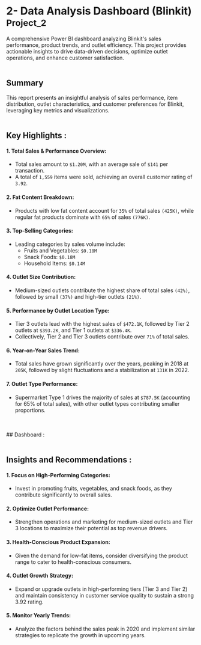 # 2- Data Analysis Dashboard (Blinkit) <sub>Project_2</sub>

A comprehensive Power BI dashboard analyzing Blinkit's sales performance, product trends, and outlet efficiency. This project provides actionable insights to drive data-driven decisions, optimize outlet operations,   and enhance customer satisfaction.
<br/>
<br/>

## Summary
  This report presents an insightful analysis of sales performance, item distribution, outlet characteristics, and customer preferences for Blinkit, leveraging key metrics and visualizations.
<br/>
<br/>

## Key Highlights :
  #### 1.	Total Sales & Performance Overview:<br/>
  - Total sales amount to `$1.20M`, with an average sale of `$141` per transaction.<br/>
  - A total of `1,559` items were sold, achieving an overall customer rating of `3.92`.<br/>
  #### 2.	Fat Content Breakdown:<br/>
  - Products with low fat content account for `35%` of total sales `(425K)`, while regular fat products dominate with `65%` of sales `(776K)`.<br/>
  #### 3.	Top-Selling Categories:<br/>
  - Leading categories by sales volume include:<br/>
      - Fruits and Vegetables: `$0.18M`<br/>
      - Snack Foods: `$0.18M`<br/>
      - Household Items: `$0.14M`<br/>
  #### 4.	Outlet Size Contribution:<br/>
  - Medium-sized outlets contribute the highest share of total sales `(42%)`, followed by small `(37%)` and high-tier outlets `(21%)`.<br/>
  #### 5.	Performance by Outlet Location Type:<br/>
  - Tier 3 outlets lead with the highest sales of `$472.1K`, followed by Tier 2 outlets at `$393.2K`, and Tier 1 outlets at `$336.4K`.<br/>
  - Collectively, Tier 2 and Tier 3 outlets contribute over `71%` of total sales.<br/>
  #### 6.	Year-on-Year Sales Trend:<br/>
  - Total sales have grown significantly over the years, peaking in 2018 at `205K`, followed by slight fluctuations and a stabilization at `131K` in 2022.<br/>
  #### 7.	Outlet Type Performance:<br/>
  - Supermarket Type 1 drives the majority of sales at `$787.5K` (accounting for 65% of total sales), with other outlet types contributing smaller proportions.
<br/>
<br/>
## Dashboard : 


<br/>
<br/>

## Insights and Recommendations :
  #### 1.	Focus on High-Performing Categories:<br/>
  - Invest in promoting fruits, vegetables, and snack foods, as they contribute significantly to overall sales.<br/>
  #### 2.	Optimize Outlet Performance:<br/>
  - Strengthen operations and marketing for medium-sized outlets and Tier 3 locations to maximize their potential as top revenue drivers.<br/>
  #### 3.	Health-Conscious Product Expansion:<br/>
  - Given the demand for low-fat items, consider diversifying the product range to cater to health-conscious consumers.<br/>
  #### 4.	Outlet Growth Strategy:<br/>
  - Expand or upgrade outlets in high-performing tiers (Tier 3 and Tier 2) and maintain consistency in customer service quality to sustain a strong 3.92 rating.<br/>
  #### 5.	Monitor Yearly Trends: <br/>
  - Analyze the factors behind the sales peak in 2020 and implement similar strategies to replicate the growth in upcoming years.<br/>

